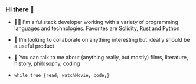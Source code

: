 ### Hi there 👋

- 🧑‍💻 I'm a fullstack developer working with a variety of programming languages and technologies. Favorites are Solidity, Rust and Python
- 🫶 I’m looking to collaborate on anything interesting but ideally should be a useful product
- 💬 You can talk to me about (anything really, but mostly) films, literature, history, philosophy, coding



- `while true {read; watchMovie; code;}`


<!--
**thelonehegelian/thelonehegelian** is a ✨ _special_ ✨ repository because its `README.md` (this file) appears on your GitHub profile.
